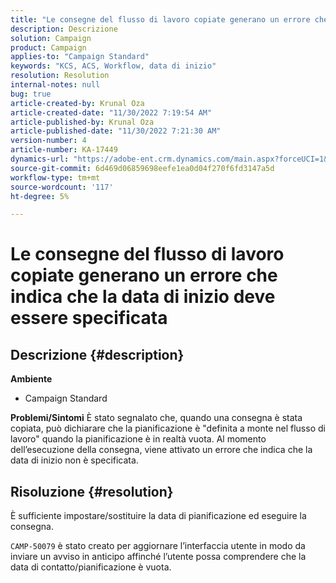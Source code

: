 ```yaml
---
title: "Le consegne del flusso di lavoro copiate generano un errore che indica che la data di inizio deve essere specificata"
description: Descrizione
solution: Campaign
product: Campaign
applies-to: "Campaign Standard"
keywords: "KCS, ACS, Workflow, data di inizio"
resolution: Resolution
internal-notes: null
bug: true
article-created-by: Krunal Oza
article-created-date: "11/30/2022 7:19:54 AM"
article-published-by: Krunal Oza
article-published-date: "11/30/2022 7:21:30 AM"
version-number: 4
article-number: KA-17449
dynamics-url: "https://adobe-ent.crm.dynamics.com/main.aspx?forceUCI=1&pagetype=entityrecord&etn=knowledgearticle&id=5eea425e-7f70-ed11-9561-6045bd006a22"
source-git-commit: 6d469d06859698eefe1ea0d04f270f6fd3147a5d
workflow-type: tm+mt
source-wordcount: '117'
ht-degree: 5%

---
```


# Le consegne del flusso di lavoro copiate generano un errore che indica che la data di inizio deve essere specificata

## Descrizione {#description}

<b>Ambiente</b>
- Campaign Standard



<b>Problemi/Sintomi</b>
È stato segnalato che, quando una consegna è stata copiata, può dichiarare che la pianificazione è &quot;definita a monte nel flusso di lavoro&quot; quando la pianificazione è in realtà vuota. Al momento dell’esecuzione della consegna, viene attivato un errore che indica che la data di inizio non è specificata.


## Risoluzione {#resolution}


È sufficiente impostare/sostituire la data di pianificazione ed eseguire la consegna.

`CAMP-50079` è stato creato per aggiornare l’interfaccia utente in modo da inviare un avviso in anticipo affinché l’utente possa comprendere che la data di contatto/pianificazione è vuota.
